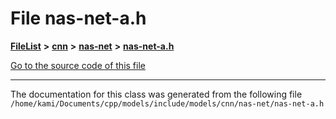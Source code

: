 

# File nas-net-a.h



[**FileList**](files.md) **>** [**cnn**](dir_40be95ab8912b8deac694fbe2f8f2654.md) **>** [**nas-net**](dir_bae22fedf60f254e94c1517ab3741a15.md) **>** [**nas-net-a.h**](nas-net-a_8h.md)

[Go to the source code of this file](nas-net-a_8h_source.md)





































































------------------------------
The documentation for this class was generated from the following file `/home/kami/Documents/cpp/models/include/models/cnn/nas-net/nas-net-a.h`

